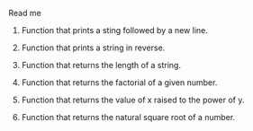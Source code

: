 Read me

1. Function that prints a sting followed by a new line.

2. Function that prints a string in reverse.

3. Function that returns the length of a string.

4. Function that returns the factorial of a given number.

5. Function that returns the value of x raised to the power of y.

6. Function that returns the natural square root of a number.

